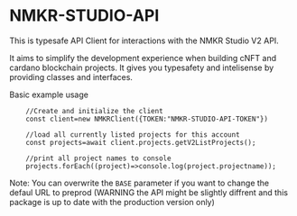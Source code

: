 # NMKR-STUDIO-API

This is typesafe API Client for interactions with the NMKR Studio V2 API.

It aims to simplify the development experience when building cNFT and cardano blockchain projects. It gives you typesafety and intelisense by providing classes and interfaces.

Basic example usage
````
    //Create and initialize the client
    const client=new NMKRClient({TOKEN:"NMKR-STUDIO-API-TOKEN"})

    //load all currently listed projects for this account
    const projects=await client.projects.getV2ListProjects();

    //print all project names to console
    projects.forEach((project)=>console.log(project.projectname));
````

Note:  You can overwrite the `BASE` parameter if you want to change the defaul URL to preprod (WARNING the API might be slightly diffrent and this package is up to date with the production version only)